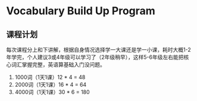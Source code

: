 # Vocabulary Build Up Program

## 课程计划

每次课程分上和下讲解，根据自身情况选择学一大课还是学一小课，耗时大概1-2年学完，个人建议3或4年级可以学习了（2年级稍早），这样5-6年级左右能把核心词汇掌握完整，英语算基础入门没问题。

1. 1000词（1天1课）12 * 4 = 48
2. 2000词（1天1课）16 * 4 = 64
3. 4000词（1天1课）30 * 6 = 180
